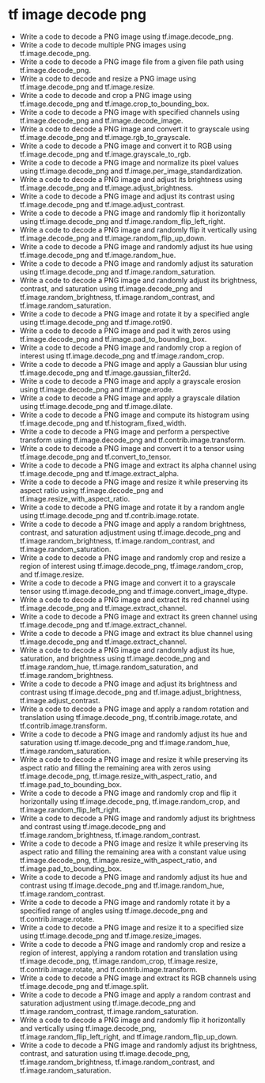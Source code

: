 # tf image decode png

- Write a code to decode a PNG image using tf.image.decode_png.
- Write a code to decode multiple PNG images using tf.image.decode_png.
- Write a code to decode a PNG image file from a given file path using tf.image.decode_png.
- Write a code to decode and resize a PNG image using tf.image.decode_png and tf.image.resize.
- Write a code to decode and crop a PNG image using tf.image.decode_png and tf.image.crop_to_bounding_box.
- Write a code to decode a PNG image with specified channels using tf.image.decode_png and tf.image.decode_image.
- Write a code to decode a PNG image and convert it to grayscale using tf.image.decode_png and tf.image.rgb_to_grayscale.
- Write a code to decode a PNG image and convert it to RGB using tf.image.decode_png and tf.image.grayscale_to_rgb.
- Write a code to decode a PNG image and normalize its pixel values using tf.image.decode_png and tf.image.per_image_standardization.
- Write a code to decode a PNG image and adjust its brightness using tf.image.decode_png and tf.image.adjust_brightness.
- Write a code to decode a PNG image and adjust its contrast using tf.image.decode_png and tf.image.adjust_contrast.
- Write a code to decode a PNG image and randomly flip it horizontally using tf.image.decode_png and tf.image.random_flip_left_right.
- Write a code to decode a PNG image and randomly flip it vertically using tf.image.decode_png and tf.image.random_flip_up_down.
- Write a code to decode a PNG image and randomly adjust its hue using tf.image.decode_png and tf.image.random_hue.
- Write a code to decode a PNG image and randomly adjust its saturation using tf.image.decode_png and tf.image.random_saturation.
- Write a code to decode a PNG image and randomly adjust its brightness, contrast, and saturation using tf.image.decode_png and tf.image.random_brightness, tf.image.random_contrast, and tf.image.random_saturation.
- Write a code to decode a PNG image and rotate it by a specified angle using tf.image.decode_png and tf.image.rot90.
- Write a code to decode a PNG image and pad it with zeros using tf.image.decode_png and tf.image.pad_to_bounding_box.
- Write a code to decode a PNG image and randomly crop a region of interest using tf.image.decode_png and tf.image.random_crop.
- Write a code to decode a PNG image and apply a Gaussian blur using tf.image.decode_png and tf.image.gaussian_filter2d.
- Write a code to decode a PNG image and apply a grayscale erosion using tf.image.decode_png and tf.image.erode.
- Write a code to decode a PNG image and apply a grayscale dilation using tf.image.decode_png and tf.image.dilate.
- Write a code to decode a PNG image and compute its histogram using tf.image.decode_png and tf.histogram_fixed_width.
- Write a code to decode a PNG image and perform a perspective transform using tf.image.decode_png and tf.contrib.image.transform.
- Write a code to decode a PNG image and convert it to a tensor using tf.image.decode_png and tf.convert_to_tensor.
- Write a code to decode a PNG image and extract its alpha channel using tf.image.decode_png and tf.image.extract_alpha.
- Write a code to decode a PNG image and resize it while preserving its aspect ratio using tf.image.decode_png and tf.image.resize_with_aspect_ratio.
- Write a code to decode a PNG image and rotate it by a random angle using tf.image.decode_png and tf.contrib.image.rotate.
- Write a code to decode a PNG image and apply a random brightness, contrast, and saturation adjustment using tf.image.decode_png and tf.image.random_brightness, tf.image.random_contrast, and tf.image.random_saturation.
- Write a code to decode a PNG image and randomly crop and resize a region of interest using tf.image.decode_png, tf.image.random_crop, and tf.image.resize.
- Write a code to decode a PNG image and convert it to a grayscale tensor using tf.image.decode_png and tf.image.convert_image_dtype.
- Write a code to decode a PNG image and extract its red channel using tf.image.decode_png and tf.image.extract_channel.
- Write a code to decode a PNG image and extract its green channel using tf.image.decode_png and tf.image.extract_channel.
- Write a code to decode a PNG image and extract its blue channel using tf.image.decode_png and tf.image.extract_channel.
- Write a code to decode a PNG image and randomly adjust its hue, saturation, and brightness using tf.image.decode_png and tf.image.random_hue, tf.image.random_saturation, and tf.image.random_brightness.
- Write a code to decode a PNG image and adjust its brightness and contrast using tf.image.decode_png and tf.image.adjust_brightness, tf.image.adjust_contrast.
- Write a code to decode a PNG image and apply a random rotation and translation using tf.image.decode_png, tf.contrib.image.rotate, and tf.contrib.image.transform.
- Write a code to decode a PNG image and randomly adjust its hue and saturation using tf.image.decode_png and tf.image.random_hue, tf.image.random_saturation.
- Write a code to decode a PNG image and resize it while preserving its aspect ratio and filling the remaining area with zeros using tf.image.decode_png, tf.image.resize_with_aspect_ratio, and tf.image.pad_to_bounding_box.
- Write a code to decode a PNG image and randomly crop and flip it horizontally using tf.image.decode_png, tf.image.random_crop, and tf.image.random_flip_left_right.
- Write a code to decode a PNG image and randomly adjust its brightness and contrast using tf.image.decode_png and tf.image.random_brightness, tf.image.random_contrast.
- Write a code to decode a PNG image and resize it while preserving its aspect ratio and filling the remaining area with a constant value using tf.image.decode_png, tf.image.resize_with_aspect_ratio, and tf.image.pad_to_bounding_box.
- Write a code to decode a PNG image and randomly adjust its hue and contrast using tf.image.decode_png and tf.image.random_hue, tf.image.random_contrast.
- Write a code to decode a PNG image and randomly rotate it by a specified range of angles using tf.image.decode_png and tf.contrib.image.rotate.
- Write a code to decode a PNG image and resize it to a specified size using tf.image.decode_png and tf.image.resize_images.
- Write a code to decode a PNG image and randomly crop and resize a region of interest, applying a random rotation and translation using tf.image.decode_png, tf.image.random_crop, tf.image.resize, tf.contrib.image.rotate, and tf.contrib.image.transform.
- Write a code to decode a PNG image and extract its RGB channels using tf.image.decode_png and tf.image.split.
- Write a code to decode a PNG image and apply a random contrast and saturation adjustment using tf.image.decode_png and tf.image.random_contrast, tf.image.random_saturation.
- Write a code to decode a PNG image and randomly flip it horizontally and vertically using tf.image.decode_png, tf.image.random_flip_left_right, and tf.image.random_flip_up_down.
- Write a code to decode a PNG image and randomly adjust its brightness, contrast, and saturation using tf.image.decode_png, tf.image.random_brightness, tf.image.random_contrast, and tf.image.random_saturation.